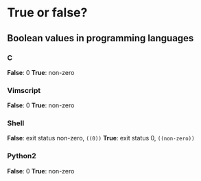 # True or false?

## Boolean values in programming languages

### C

**False**: 0
**True**: non-zero

### Vimscript

**False**: 0
**True**: non-zero

### Shell

**False**: exit status non-zero, `((0))`
**True**: exit status 0, `((non-zero))`

### Python2

**False**: 0
**True**: non-zero

